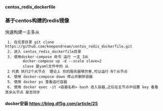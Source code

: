 #### centos_redis_dockerfile
### 基于centos构建的redis镜像

快速构建一主多从
```
 1. 在任意目录 git clone https://github.com/keepondream/centos_redis_dockerfile.git
 2. 进入 centos_redis_dockerfile目录
 3. 使用docker-compose 命令 运行 一主 3从
        docker-compose up -d --scale slave=2
        slave 是yaml文件中的 从
 2 代表 执行2个从节点  理论上 你的服务器够厉害,可以运行 N个从节点
 4. 使用 docker-compose down 停止并删除容器
 5. 使用 docker ps 查看运行容器
 6. 使用 docker exec -it <容器名称> bash 进入容器,之后在主节点中设置 key 看看其余从节点 是否同步
```

#### docker安装 https://blog.df5g.com/article/25